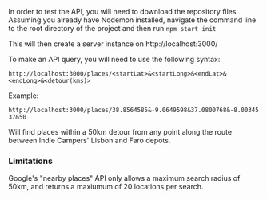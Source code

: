 In order to test the API, you will need to download the repository files. Assuming you already have Nodemon installed, navigate the command line to the root directory of the project and then run `npm start init`

This will then create a server instance on http://localhost:3000/

To make an API query, you will need to use the following syntax:

`http://localhost:3000/places/<startLat>&<startLong>&<endLat>&<endLong>&<detour(kms)>`

Example:

`http://localhost:3000/places/38.8564585&-9.0649598&37.0800768&-8.0034537&50`

Will find places within a 50km detour from any point along the route between Indie Campers' Lisbon and Faro depots.

### Limitations

Google's "nearby places" API only allows a maximum search radius of 50km, and returns a maxiumum of 20 locations per search.
